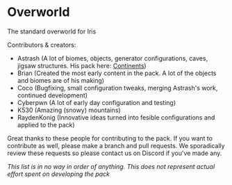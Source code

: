 # Overworld
The standard overworld for Iris


Contributors & creators:
- Astrash (A lot of biomes, objects, generator configurations, caves, jigsaw structures. His pack here: [Continents](https://github.com/Astrashh/Continents))
- Brian (Created the most early content in the pack. A lot of the objects and biomes are of his making)
- Coco (Bugfixing, small configuration tweaks, merging Astrash's work, continued development)
- Cyberpwn (A lot of early day configuration and testing)
- K530 (Amazing (snowy) mountains)
- RaydenKonig (Innovative ideas turned into fesible configurations and applied to the pack)

Great thanks to these people for contributing to the pack.
If you want to contribute as well, please make a branch and pull requests.
We sporadically review these requests so please contact us on Discord if you've made any.

*This list is in no way in order of anything. This does not represent actual effort spent on developing the pack*
